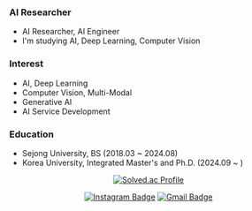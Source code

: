 ### AI Researcher
- AI Researcher, AI Engineer
- I'm studying AI, Deep Learning, Computer Vision

### Interest
- AI, Deep Learning
- Computer Vision, Multi-Modal
- Generative AI
- AI Service Development

### Education
- Sejong University, BS (2018.03 ~ 2024.08)
- Korea University, Integrated Master's and Ph.D. (2024.09 ~ )

<div align=center>
  
[![Solved.ac Profile](http://mazassumnida.wtf/api/generate_badge?boj=kyw1654)](https://solved.ac/kyw1654)

</div>

<div align=center>

[![Instagram Badge](https://img.shields.io/badge/-Instagram-dd2a7b?style=flat-square&logo=instagram&logoColor=white&link=https://www.instagram.com/yongwootrbl/)](https://www.instagram.com/yongwootrbl/) 
[![Gmail Badge](https://img.shields.io/badge/-Gmail-d14836?style=flat-square&logo=Gmail&logoColor=white&link=mailto:kyw1654@gmail.com)](mailto:kyw1654@gmail.com)

</div>

